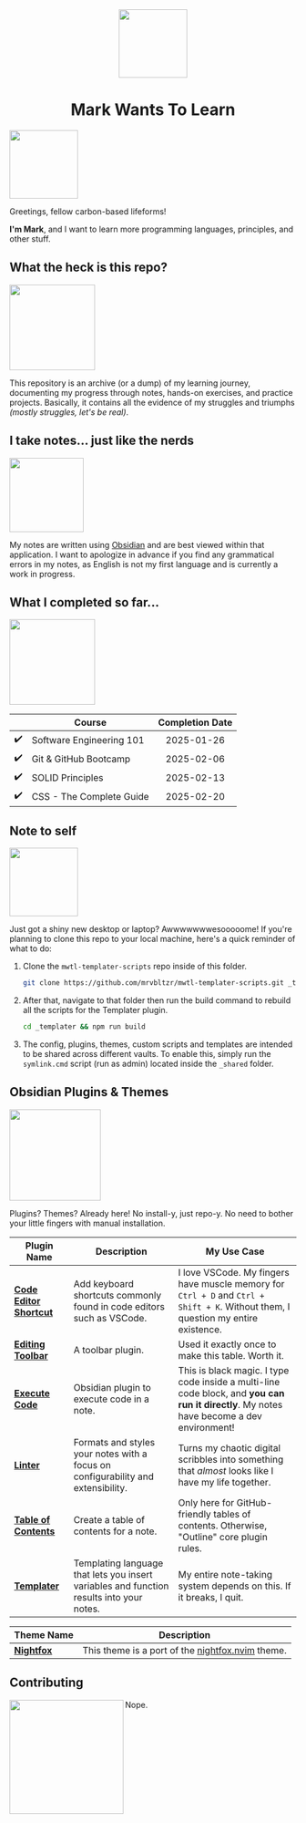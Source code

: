 
<div>
<div id="icon" align="center">
<img src="https://media3.giphy.com/media/v1.Y2lkPTc5MGI3NjExM3ZseHp6MDVnZTRheGNndnJ4eXlmYTI0ZHhidnY0b2R4MnU1enRlbSZlcD12MV9pbnRlcm5hbF9naWZfYnlfaWQmY3Q9cw/JWy2zBSXQ55W5Jh00D/giphy.gif" width="120"/>
</div>
<div id="title" align="center">
<h1>Mark Wants To Learn</h1>
</div>
</div>

<img src="https://media3.giphy.com/media/v1.Y2lkPTc5MGI3NjExZjJybDh3bnd3amhveTg1am92bTU1NjkwdXMxdGF2MmJxdm43emw3MSZlcD12MV9pbnRlcm5hbF9naWZfYnlfaWQmY3Q9cw/w1OBpBd7kJqHrJnJ13/giphy.gif" width="120" />

Greetings, fellow carbon-based lifeforms!

**I'm Mark**, and I want to learn more programming languages, principles, and other stuff.

## What the heck is this repo?

<img src="https://media3.giphy.com/media/v1.Y2lkPTc5MGI3NjExemNheDZwNDYzZ3Q3YjVvZGFuMzV1bWJmZTd0aGsyejhwMmMyaHR6OCZlcD12MV9pbnRlcm5hbF9naWZfYnlfaWQmY3Q9cw/JY5dig6xQ9S7u/giphy.gif" width="150" />

This repository is an archive (or a dump) of my learning journey, documenting my progress through notes, hands-on exercises, and practice projects. Basically, it contains all the evidence of my struggles and triumphs _(mostly struggles, let's be real)_.

## I take notes... just like the nerds

<img src="https://media3.giphy.com/media/v1.Y2lkPTc5MGI3NjExY3VtbWJqb3czMmowdzlyeTBuYzd4a2YxdjN4Z2IyaWl5dWYwMGFuNiZlcD12MV9pbnRlcm5hbF9naWZfYnlfaWQmY3Q9cw/jIZWWPYj2HfEI/giphy.gif" width="130" />

My notes are written using [Obsidian](https://obsidian.md/) and are best viewed within that application. I want to apologize in advance if you find any grammatical errors in my notes, as English is not my first language and is currently a work in progress.

## What I completed so far...

<img src="https://media3.giphy.com/media/v1.Y2lkPTc5MGI3NjExMzMwMHA1Z3huanc5NDl3eDhibXVlaWQzYTRqN3JxZTZuZXMxNjVhayZlcD12MV9pbnRlcm5hbF9naWZfYnlfaWQmY3Q9cw/3oKIPtArcgQmH9dBK0/giphy.gif" width="150" />

|                              | <center>Course</center>  | <center>Completion Date</center>     |
| ---------------------------- | ------------------------ | ------------------------------------ |
| <div align="center">✔️</div> | Software Engineering 101 | <div align="center">2025-01-26</div> |
| <div align="center">✔️</div> | Git & GitHub Bootcamp    | <div align="center">2025-02-06</div> |
| <div align="center">✔️</div> | SOLID Principles         | <div align="center">2025-02-13</div> |
| <div align="center">✔️</div> | CSS - The Complete Guide | <div align="center">2025-02-20</div> |

## Note to self

<img src="https://media0.giphy.com/media/v1.Y2lkPTc5MGI3NjExeDNwbTRmamk4dHp1NXJvN2tkbWtrZDVneG0zMm15bXMwNHR1aTc2bSZlcD12MV9pbnRlcm5hbF9naWZfYnlfaWQmY3Q9cw/BXjqytvu9bKzCUHdzz/giphy.gif" width="120" />

Just got a shiny new desktop or laptop? Awwwwwwwesooooome! If you're planning to clone this repo to your local machine, here's a quick reminder of what to do:

1. Clone the `mwtl-templater-scripts` repo inside of this folder.

   ```bash
   git clone https://github.com/mrvbltzr/mwtl-templater-scripts.git _templater
   ```

2. After that, navigate to that folder then run the build command to rebuild all the scripts for the Templater plugin.

   ```bash
   cd _templater && npm run build
   ```

3. The config, plugins, themes, custom scripts and templates are intended to be shared across different vaults. To enable this, simply run the `symlink.cmd` script (run as admin) located inside the `_shared` folder.

## Obsidian Plugins & Themes

<img src="https://media4.giphy.com/media/v1.Y2lkPTc5MGI3NjExMDN3eTFjbzYwemtyNzZ3a2NmbDN2NTVqZTJnN3J5NXRxOHd0b3g1bCZlcD12MV9pbnRlcm5hbF9naWZfYnlfaWQmY3Q9cw/82V7aEFGb2fU0ohIGt/giphy.gif" width="160" />

Plugins? Themes? Already here! No install-y, just repo-y. No need to bother your little fingers with manual installation.

| <center>Plugin Name</center>                                                    | <center>Description</center>                                                             | <center>My Use Case</center>                                                                                                              |
| ------------------------------------------------------------------------------- | ---------------------------------------------------------------------------------------- | ----------------------------------------------------------------------------------------------------------------------------------------- |
| **[Code Editor Shortcut](https://github.com/timhor/obsidian-editor-shortcuts)** | Add keyboard shortcuts commonly found in code editors such as VSCode.                    | I love VSCode. My fingers have muscle memory for `Ctrl + D` and `Ctrl + Shift + K`. Without them, I question my entire existence.         |
| **[Editing Toolbar](https://github.com/PKM-er/obsidian-editing-toolbar)**       | A toolbar plugin.                                                                        | Used it exactly once to make this table. Worth it.                                                                                        |
| **[Execute Code](https://github.com/twibiral/obsidian-execute-code)**           | Obsidian plugin to execute code in a note.                                               | This is black magic. I type code inside a multi-line code block, and **you can run it directly**. My notes have become a dev environment! |
| **[Linter](https://github.com/platers/obsidian-linter)**                        | Formats and styles your notes with a focus on configurability and extensibility.         | Turns my chaotic digital scribbles into something that _almost_ looks like I have my life together.                                       |
| **[Table of Contents](https://github.com/hipstersmoothie/obsidian-plugin-toc)** | Create a table of contents for a note.                                                   | Only here for GitHub-friendly tables of contents. Otherwise, "Outline" core plugin rules.                                                 |
| **[Templater](https://github.com/SilentVoid13/Templater)**                      | Templating language that lets you insert variables and function results into your notes. | My entire note-taking system depends on this. If it breaks, I quit.                                                                       |

| <center>Theme Name</center>                                     | <center>Description</center>                                                                  |
| --------------------------------------------------------------- | --------------------------------------------------------------------------------------------- |
| **[Nightfox](https://github.com/markmacode/obsidian-nightfox)** | This theme is a port of the [nightfox.nvim](https://github.com/EdenEast/nightfox.nvim) theme. |

## Contributing

<img src="https://media1.giphy.com/media/v1.Y2lkPTc5MGI3NjExMzl0cWs0MDVwOWhzbzRmaGVwb245MWc2a2Jyb25ocGNnMWl2ZXBobyZlcD12MV9pbnRlcm5hbF9naWZfYnlfaWQmY3Q9cw/4FSszKGHihVTNlZDJo/giphy.gif" align="left" width="200">

Nope.
